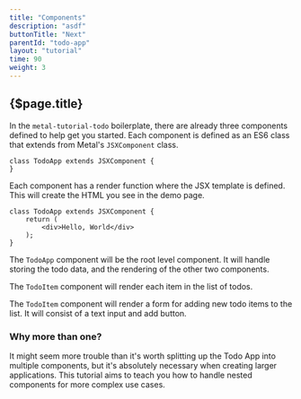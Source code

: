 ```yaml
---
title: "Components"
description: "asdf"
buttonTitle: "Next"
parentId: "todo-app"
layout: "tutorial"
time: 90
weight: 3
---
```


## {$page.title}

In the `metal-tutorial-todo` boilerplate, there are already three components defined
to help get you started. Each component is defined as an ES6 class that extends
from Metal's `JSXComponent` class.

```text/jsx
class TodoApp extends JSXComponent {
}
```

Each component has a render function where the JSX template is defined. This
will create the HTML you see in the demo page.

```text/jsx
class TodoApp extends JSXComponent {
	return (
		<div>Hello, World</div>
	);
}
```

The `TodoApp` component will be the root level component. It will handle storing
the todo data, and the rendering of the other two components.

The `TodoItem` component will render each item in the list of todos.

The `TodoItem` component will render a form for adding new todo items to the
list. It will consist of a text input and add button.

### Why more than one?

It might seem more trouble than it's worth splitting up the Todo App into
multiple components, but it's absolutely necessary when creating larger
applications. This tutorial aims to teach you how to handle nested components
for more complex use cases.
